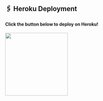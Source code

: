 ## 🖇 Heroku Deployment

<h4>Click the button below to deploy on Heroku!</h4>    
<a href="https://heroku.com/deploy?template=https://github.com/DoniRmdhn/TheYk"><img src="https://img.shields.io/badge/Deploy%20To%20Heroku-blueviolet?style=for-the-badge&logo=heroku" width="200""/></a>
